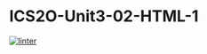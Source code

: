 # ICS2O-Unit3-02-HTML-1
 [![linter](https://github.com/victor-phillips/ICS2O-Unit3-02-HTML-1/workflows/linter/badge.svg)](https://github.com/marketplace/actions/super-linter)
